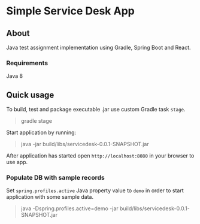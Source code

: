 # Simple Service Desk App

## About

Java test assignment implementation using Gradle, Spring Boot and React.

### Requirements

Java 8

## Quick usage

To  build, test and package executable .jar use custom Gradle task `stage`.

> gradle stage

Start application by running:

> java -jar build/libs/servicedesk-0.0.1-SNAPSHOT.jar

After application has started open `http://localhost:8080` in your browser to use app.

### Populate DB with sample records

Set `spring.profiles.active` Java property value to `demo` in order to start application with some sample data.

> java -Dspring.profiles.active=demo -jar build/libs/servicedesk-0.0.1-SNAPSHOT.jar
